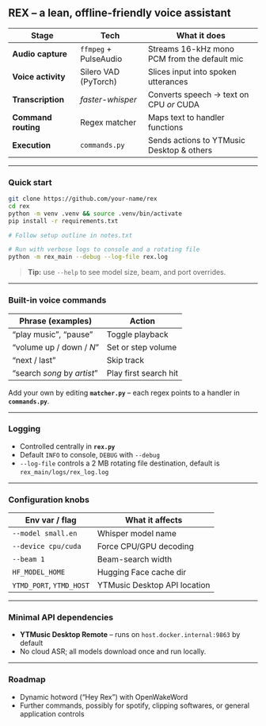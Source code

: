 ## REX – a lean, offline-friendly voice assistant

| Stage               | Tech                  | What it does                                 |
| ------------------- | --------------------- | -------------------------------------------- |
| **Audio capture**   | `ffmpeg` + PulseAudio | Streams 16-kHz mono PCM from the default mic |
| **Voice activity**  | Silero VAD (PyTorch)  | Slices input into spoken utterances          |
| **Transcription**   | *faster-whisper*      | Converts speech → text on CPU *or* CUDA      |
| **Command routing** | Regex matcher         | Maps text to handler functions               |
| **Execution**       | `commands.py`         | Sends actions to YTMusic Desktop & others    |

---

### Quick start

```bash
git clone https://github.com/your-name/rex
cd rex
python -m venv .venv && source .venv/bin/activate
pip install -r requirements.txt

# Follow setup outline in notes.txt

# Run with verbose logs to console and a rotating file
python -m rex_main --debug --log-file rex.log
```

> **Tip:** use `--help` to see model size, beam, and port overrides.

---

### Built-in voice commands

| Phrase (examples)           | Action                |
| --------------------------- | --------------------- |
| “play music”, “pause”       | Toggle playback       |
| “volume up / down / *N*”    | Set or step volume    |
| “next / last”               | Skip track            |
| “search *song* by *artist*” | Play first search hit |

Add your own by editing **`matcher.py`** – each regex points to a handler in **`commands.py`**.

---

### Logging

* Controlled centrally in **`rex.py`**
* Default `INFO` to console, `DEBUG` with `--debug`
* `--log-file` controls a 2 MB rotating file destination, default is `rex_main/logs/rex_log.log`


---

### Configuration knobs

| Env var / flag           | What it affects              |
| ------------------------ | ---------------------------- |
| `--model small.en`       | Whisper model name           |
| `--device cpu/cuda`           | Force CPU/GPU decoding           |
| `--beam 1`               | Beam-search width            |
| `HF_MODEL_HOME`          | Hugging Face cache dir       |
| `YTMD_PORT`, `YTMD_HOST` | YTMusic Desktop API location |

---

### Minimal API dependencies

* **YTMusic Desktop Remote** – runs on `host.docker.internal:9863` by default
* No cloud ASR; all models download once and run locally.

---

### Roadmap

* Dynamic hotword (“Hey Rex”) with OpenWakeWord
* Further commands, possibly for spotify, clipping softwares, or general application controls


